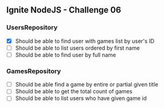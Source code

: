 ## Ignite NodeJS - Challenge 06

### UsersRepository
- [x] Should be able to find user with games list by user's ID
- [ ] Should be able to list users ordered by first name
- [ ] Should be able to find user by full name

### GamesRepository
- [ ] Should be able find a game by entire or partial given title
- [ ] Should be able to get the total count of games
- [ ] Should be able to list users who have given game id